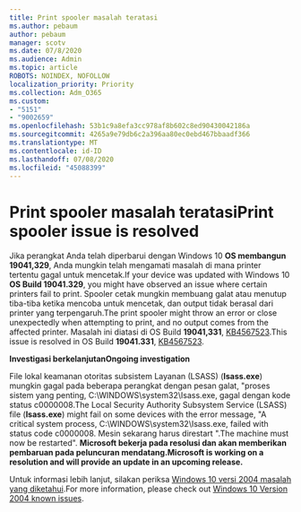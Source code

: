 ```yaml
---
title: Print spooler masalah teratasi
ms.author: pebaum
author: pebaum
manager: scotv
ms.date: 07/8/2020
ms.audience: Admin
ms.topic: article
ROBOTS: NOINDEX, NOFOLLOW
localization_priority: Priority
ms.collection: Adm_O365
ms.custom:
- "5151"
- "9002659"
ms.openlocfilehash: 53b1c9a8efa3cc978af8b602c8ed90430042186a
ms.sourcegitcommit: 4265a9e79db6c2a396aa80ec0ebd467bbaadf366
ms.translationtype: MT
ms.contentlocale: id-ID
ms.lasthandoff: 07/08/2020
ms.locfileid: "45088399"
---
```

# <a name="print-spooler-issue-is-resolved"></a><span data-ttu-id="3df01-102">Print spooler masalah teratasi</span><span class="sxs-lookup"><span data-stu-id="3df01-102">Print spooler issue is resolved</span></span>

<span data-ttu-id="3df01-103">Jika perangkat Anda telah diperbarui dengan Windows 10 **OS membangun 19041,329**, Anda mungkin telah mengamati masalah di mana printer tertentu gagal untuk mencetak.</span><span class="sxs-lookup"><span data-stu-id="3df01-103">If your device was updated with Windows 10  **OS Build 19041.329**, you might have observed an issue where certain printers fail to print.</span></span> <span data-ttu-id="3df01-104">Spooler cetak mungkin membuang galat atau menutup tiba-tiba ketika mencoba untuk mencetak, dan output tidak berasal dari printer yang terpengaruh.</span><span class="sxs-lookup"><span data-stu-id="3df01-104">The print spooler might throw an error or close unexpectedly when attempting to print, and no output comes from the affected printer.</span></span> <span data-ttu-id="3df01-105">Masalah ini diatasi di OS Build **19041,331**, [KB4567523](https://support.microsoft.com/help/4567523/windows-10-update-kb4567523).</span><span class="sxs-lookup"><span data-stu-id="3df01-105">This issue is resolved in OS Build  **19041.331**, [KB4567523](https://support.microsoft.com/help/4567523/windows-10-update-kb4567523).</span></span>  

<span data-ttu-id="3df01-106">**Investigasi berkelanjutan**</span><span class="sxs-lookup"><span data-stu-id="3df01-106">**Ongoing investigation**</span></span>

<span data-ttu-id="3df01-107">File lokal keamanan otoritas subsistem Layanan (LSASS) (**Isass.exe**) mungkin gagal pada beberapa perangkat dengan pesan galat, "proses sistem yang penting, C:\WINDOWS\system32\Isass.exe, gagal dengan kode status c0000008.</span><span class="sxs-lookup"><span data-stu-id="3df01-107">The Local Security Authority Subsystem Service (LSASS) file (**Isass.exe**) might fail on some devices with the error message, "A critical system process, C:\WINDOWS\system32\Isass.exe, failed with status code c0000008.</span></span> <span data-ttu-id="3df01-108">Mesin sekarang harus direstart ".</span><span class="sxs-lookup"><span data-stu-id="3df01-108">The machine must now be restarted".</span></span>  <span data-ttu-id="3df01-109">**Microsoft bekerja pada resolusi dan akan memberikan pembaruan pada peluncuran mendatang.**</span><span class="sxs-lookup"><span data-stu-id="3df01-109">**Microsoft is working on a resolution and will provide an update in an upcoming release.**</span></span>

<span data-ttu-id="3df01-110">Untuk informasi lebih lanjut, silakan periksa [Windows 10 versi 2004 masalah yang diketahui](https://docs.microsoft.com/windows/release-information/status-windows-10-2004#442msgdesc).</span><span class="sxs-lookup"><span data-stu-id="3df01-110">For more information, please check out  [Windows 10 Version 2004 known issues](https://docs.microsoft.com/windows/release-information/status-windows-10-2004#442msgdesc).</span></span>